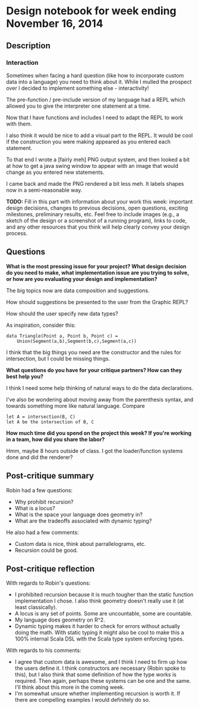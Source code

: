 # Design notebook for week ending November 16, 2014



## Description

### Interaction

Sometimes when facing a hard question (like how to incorporate custom data into
a language) you need to think about it. While I mulled the prospect over I
decided to implement something else - interactivity!

The pre-function / pre-include version of my language had a REPL which allowed
you to give the interpreter one statement at a time.

Now that I have functions and includes I need to adapt the REPL to work with
them.

I also think it would be nice to add a visual part to the REPL. It would be
cool if the construction you were making appeared as you entered each
statement.

To that end I wrote a [fairly meh] PNG output system, and then looked a bit at
how to get a java swing window to appear with an image that would change as you
entered new statements.


I came back and made the PNG rendered a bit less meh. It labels shapes now in a
semi-reasonable way.

**TODO:** Fill in this part with information about your work this week:
important design decisions, changes to previous decisions, open questions,
exciting milestones, preliminary results, etc. Feel free to include images
(e.g., a sketch of the design or a screenshot of a running program), links to
code, and any other resources that you think will help clearly convey your
design process.

## Questions

**What is the most pressing issue for your project? What design decision do
you need to make, what implementation issue are you trying to solve, or how
are you evaluating your design and implementation?**

The big topics now are data composition and suggestions.

How should suggestions be presented to the user from the Graphic REPL?

How should the user specify new data types?

As inspiration, consider this:

```
data Triangle(Point a, Point b, Point c) =
    Union(Segment(a,b),Segment(b,c),Segment(a,c))
```

I think that the big things you need are the constructor and the rules for
intersection, but I could be missing things.

**What questions do you have for your critique partners? How can they best help
you?**

I think I need some help thinking of natural ways to do the data declarations.

I've also be wondering about moving away from the parenthesis syntax, and
towards something more like natural language. Compare

```
let A = intersection(B, C)
let A be the intersection of B, C
```

**How much time did you spend on the project this week? If you're working in a
team, how did you share the labor?**

Hmm, maybe 8 hours outside of class. I got the loader/function systems done and
did the renderer?

## Post-critique summary

Robin had a few questions:
   - Why prohibit recursion?
   - What is a locus?
   - What is the space your language does geometry in?
   - What are the tradeoffs associated with dynamic typing?

He also had a few comments:
   - Custom data is nice, think about parrallelograms, etc.
   - Recursion could be good.

## Post-critique reflection

With regards to Robin's questions:
   - I prohibited recursion because it is much tougher than the static function
     implementation I chose. I also think geometry doesn't really use it (at
     least classically).
   - A locus is any set of points. Some are uncountable, some are countable.
   - My language does geometry on R^2.
   - Dynamic typing makes it harder to check for errors without actually doing
     the math. With static typing it might also be cool to make this a 100%
     internal Scala DSL with the Scala type system enforcing types.

With regards to his comments:
   - I agree that custom data is awesome, and I think I need to firm up how the
     users define it. I think constructors are necessary (Robin spoke to this),
     but I also think that some definition of how the type works is required.
     Then again, perhaps these systems can be one and the same. I'll think about
     this more in the coming week.
   - I'm somewhat unsure whether implementing recursion is worth it. If there
     are compelling examples I would definitely do so.
